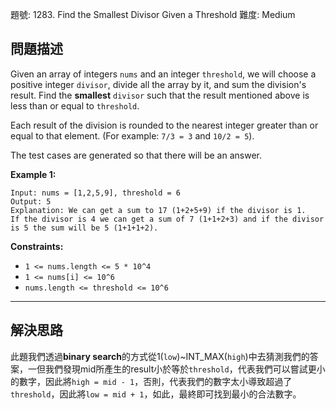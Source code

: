題號: 1283. Find the Smallest Divisor Given a Threshold
難度: Medium

## 問題描述

Given an array of integers `nums` and an integer `threshold`, we will choose a positive integer `divisor`, divide all the array by it, and sum the division's result. Find the **smallest** `divisor` such that the result mentioned above is less than or equal to `threshold`.

Each result of the division is rounded to the nearest integer greater than or equal to that element. (For example: `7/3 = 3` and `10/2 = 5`).

The test cases are generated so that there will be an answer.

**Example 1:**
```
Input: nums = [1,2,5,9], threshold = 6
Output: 5
Explanation: We can get a sum to 17 (1+2+5+9) if the divisor is 1. 
If the divisor is 4 we can get a sum of 7 (1+1+2+3) and if the divisor is 5 the sum will be 5 (1+1+1+2). 
```
**Constraints:**

- `1 <= nums.length <= 5 * 10^4`
- `1 <= nums[i] <= 10^6`
- `nums.length <= threshold <= 10^6`

---
## 解決思路

此題我們透過**binary search**的方式從1(`low`)~INT_MAX(`high`)中去猜測我們的答案，一但我們發現mid所產生的result小於等於`threshold`，代表我們可以嘗試更小的數字，因此將`high = mid - 1`，否則，代表我們的數字太小導致超過了`threshold`，因此將`low = mid + 1`，如此，最終即可找到最小的合法數字。